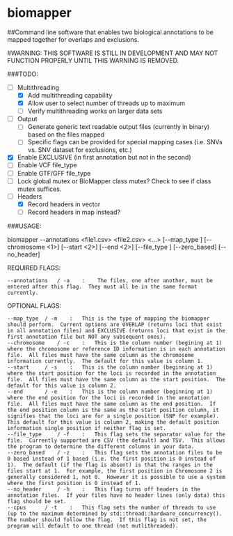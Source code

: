 # biomapper
##Command line software that enables two biological annotations to be mapped together for overlaps and exclusions.

#WARNING: THIS SOFTWARE IS STILL IN DEVELOPMENT AND MAY NOT FUNCTION PROPERLY UNTIL THIS WARNING IS REMOVED.

###TODO:
- [ ] Multithreading
  - [x] Add multithreading capability
  - [X] Allow user to select number of threads up to maximum
  - [ ] Verify multithreading works on larger data sets
- [ ] Output
  - [ ] Generate generic text readable output files (currently in binary) based on the files mapped
  - [ ] Specific flags can be provided for special mapping cases (i.e. SNVs vs. SNV dataset for exclusions, etc.)
- [x] Enable EXCLUSIVE (in first annotation but not in the second)
- [ ] Enable VCF file_type
- [ ] Enable GTF/GFF file_type
- [ ] Lock global mutex or BioMapper class mutex?  Check to see if class mutex suffices.
- [ ] Headers
  - [x] Record headers in vector
  - [ ] Record headers in map instead?

###USAGE:


biomapper --annotations <file1.csv> <file2.csv> <...> [--map_type <overlap>] [--chromosome <1>] [--start <2>] [--end <2>] [--file_type <csv>] [--zero_based] [--no_header]



REQUIRED FLAGS:

    --annotations 	/ -a    :    The files, one after another, must be entered after this flag.  They must all be in the same format currently.

OPTIONAL FLAGS:

	--map_type 	/ -m	:	This is the type of mapping the biomapper should perform.  Current options are OVERLAP (returns loci that exist in all annotation files) and EXCLUSIVE (returns loci that exist in the first annotation file but NOT any subsequent ones).
	--chromosome 	/ -c 	:	This is the column number (begining at 1) where the chromosome or reference ID information is in each annotation file.  All files must have the same column as the chromosome information currently.  The default for this value is column 1.
	--start 	/ -s   	:	This is the column number (beginning at 1) where the start position for the loci is recorded in the annotation file.  All files must have the same column as the start position.  The default for this value is column 2.
	--end 		/ -e	:	This is the column number (beginning at 1) where the end position for the loci is recorded in the annotation file.  All files must have the same column as the end position.  If the end position column is the same as the start position column, it signifies that the loci are for a single position (SNP for example).  This default for this value is column 2, making the default position information single position if neither flag is set.
	--file_type 	/ -f	:	This flag sets the separator value for the file.  Currently supported are CSV (the default) and TSV.  This allows the program to determine the different columns in your data.
	--zero_based 	/ -z	:	This flag sets the annotation files to be 0 based instead of 1 based (i.e. the first position is 0 instead of 1).  The default (if the flag is absent) is that the ranges in the files start at 1.  For example, the first position in Chromosome 2 is generally considered 1, not 0.  However it is possible to use a system where the first position is 0 instead of 1.
	--no_header 	/ -h	:   This flag turns off headers in the annotation files.  If your files have no header lines (only data) this flag should be set.
	--cpus 		/ -t	:   This flag sets the number of threads to use (up to the maximum determined by std::thread::hardware_concurrency().  The number should follow the flag.  If this flag is not set, the program will default to one thread (not mutlithreaded).
